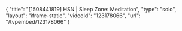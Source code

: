 {
    "title": "[1508441819] HSN | Sleep Zone: Meditation",
    "type": "solo",
    "layout": "iframe-static",
    "videoId": "123178066",
    "url": "\/tvpembed\/123178066"
}